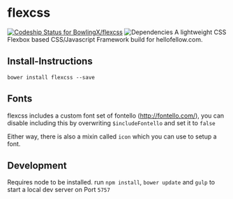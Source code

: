 flexcss
=======

[ ![Codeship Status for BowlingX/flexcss](https://img.shields.io/codeship/77646e40-9208-0132-73f3-668629e00ab9/master.svg)](https://codeship.com/projects/61792)
![Dependencies](https://img.shields.io/david/bowlingx/flexcss.svg)
A lightweight CSS Flexbox based CSS/Javascript Framework build for hellofellow.com.

## Install-Instructions

`bower install flexcss --save`

## Fonts
flexcss includes a custom font set of fontello (http://fontello.com/),
you can disable including this by overwriting `$includeFontello` and set it to `false`

Either way, there is also a mixin called `icon` which you can use to setup a font.

## Development

Requires node to be installed.
run `npm install`, `bower update` and `gulp` to start a local dev server on Port `5757`


